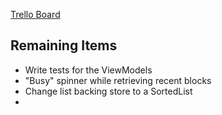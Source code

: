 [Trello Board](https://trello.com/b/OWZRAP5j/blockone)

## Remaining Items

 - Write tests for the ViewModels
 - "Busy" spinner while retrieving recent blocks
 - Change list backing store to a SortedList
 - 

<!--stackedit_data:
eyJoaXN0b3J5IjpbLTQ5MDIyMDAwNF19
-->